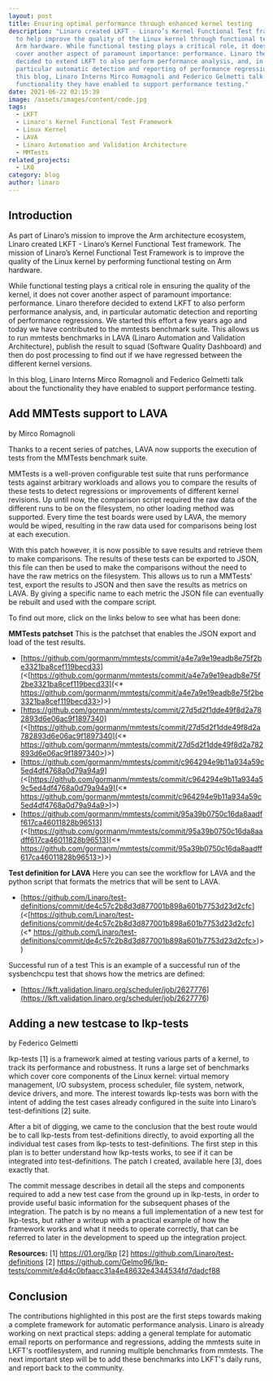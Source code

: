 ```yaml
---
layout: post
title: Ensuring optimal performance through enhanced kernel testing
description: "Linaro created LKFT - Linaro’s Kernel Functional Test framework -
  to help improve the quality of the Linux kernel through functional testing on
  Arm hardware. While functional testing plays a critical role, it does not
  cover another aspect of paramount importance: performance. Linaro therefore
  decided to extend LKFT to also perform performance analysis, and, in
  particular automatic detection and reporting of performance regressions. In
  this blog, Linaro Interns Mirco Romagnoli and Federico Gelmetti talk about the
  functionality they have enabled to support performance testing."
date: 2021-06-22 02:15:39
image: /assets/images/content/code.jpg
tags:
  - LKFT
  - Linaro's Kernel Functional Test Framework
  - Linux Kernel
  - LAVA
  - Linaro Automation and Validation Architecture
  - MMTests
related_projects:
  - LKQ
category: blog
author: linaro
---
```

## Introduction

As part of Linaro’s mission to improve the Arm architecture ecosystem, Linaro created LKFT - Linaro’s Kernel Functional Test framework. The mission of Linaro’s Kernel Functional Test Framework is to improve the quality of the Linux kernel by performing functional testing on Arm hardware. 

While functional testing plays a critical role in ensuring the quality of the kernel, it does not cover another aspect of paramount importance: performance. Linaro therefore decided to extend LKFT to also perform performance analysis, and, in particular automatic detection and reporting of performance regressions. We started this effort a few years ago and today we have contributed to the mmtests benchmark suite. This allows us to run mmtests benchmarks in LAVA (Linaro Automation and Validation Architecture), publish the result to squad (Software Quality Dashboard) and then do post processing to find out if we have regressed between the different kernel versions.

In this blog, Linaro Interns Mirco Romagnoli and Federico Gelmetti talk about the functionality they have enabled to support performance testing. 

## Add MMTests support to LAVA

by Mirco Romagnoli 

Thanks to a recent series of patches, LAVA now supports the execution of tests from the MMTests benchmark suite.

MMTests is a well-proven configurable test suite that runs performance tests against arbitrary workloads and allows you to compare the results of these tests to detect regressions or improvements of different kernel revisions. Up until now, the comparison script required the raw data of the different runs to be on the filesystem, no other loading method was supported. Every time the test boards were used by LAVA, the memory would be wiped, resulting in the raw data used for comparisons being lost at each execution. 

With this patch however, it is now possible to save results and retrieve them to make comparisons. The results of these tests can be exported to JSON, this file can then be used to make the comparisons without the need to have the raw metrics on the filesystem. This allows us to run a MMTests' test, export the results to JSON and then save the results as metrics on LAVA. By giving a specific name to each metric the JSON file can eventually be rebuilt and used with the compare script.

To find out more, click on the links below to see what has been done: 

**MMTests patchset**
This is the patchset that enables the JSON export and load of the test results.

* [https://github.com/gormanm/mmtests/commit/a4e7a9e19eadb8e75f2be3321ba8cef119becd33](<[https://github.com/gormanm/mmtests/commit/a4e7a9e19eadb8e75f2be3321ba8cef119becd33](<* https://github.com/gormanm/mmtests/commit/a4e7a9e19eadb8e75f2be3321ba8cef119becd33>)>)
* [https://github.com/gormanm/mmtests/commit/27d5d2f1dde49f8d2a782893d6e06ac9f1897340](<[https://github.com/gormanm/mmtests/commit/27d5d2f1dde49f8d2a782893d6e06ac9f1897340](<* https://github.com/gormanm/mmtests/commit/27d5d2f1dde49f8d2a782893d6e06ac9f1897340>)>)
* [https://github.com/gormanm/mmtests/commit/c964294e9b11a934a59c5ed4df4768a0d79a94a9](<[https://github.com/gormanm/mmtests/commit/c964294e9b11a934a59c5ed4df4768a0d79a94a9](<* https://github.com/gormanm/mmtests/commit/c964294e9b11a934a59c5ed4df4768a0d79a94a9>)>)
* [https://github.com/gormanm/mmtests/commit/95a39b0750c16da8aadff617ca46011828b96513](<[https://github.com/gormanm/mmtests/commit/95a39b0750c16da8aadff617ca46011828b96513](<* https://github.com/gormanm/mmtests/commit/95a39b0750c16da8aadff617ca46011828b96513>)>)

**Test definition for LAVA**
Here you can see the workflow for LAVA and the python script that formats the metrics that will be sent to LAVA.

* [https://github.com/Linaro/test-definitions/commit/de4c57c2b8d3d877001b898a601b7753d23d2cfc](<[https://github.com/Linaro/test-definitions/commit/de4c57c2b8d3d877001b898a601b7753d23d2cfc](<* https://github.com/Linaro/test-definitions/commit/de4c57c2b8d3d877001b898a601b7753d23d2cfc>)>)

Successful run of a test
This is an example of a successful run of the sysbenchcpu test that shows how the metrics are defined: 

* [https://lkft.validation.linaro.org/scheduler/job/2627776](<https://lkft.validation.linaro.org/scheduler/job/2627776>)

## Adding a new testcase to lkp-tests

by Federico Gelmetti

lkp-tests \[1] is a framework aimed at testing various parts of a kernel, to track its performance and robustness.
It runs a large set of benchmarks which cover core components of the Linux kernel: virtual memory management, I/O subsystem, process scheduler, file system, network, device drivers, and more. The interest towards lkp-tests was born with the intent of adding the test cases already configured in the suite into Linaro’s test-definitions \[2] suite.

After a bit of digging, we came to the conclusion that the best route would be to call lkp-tests from test-definitions directly, to avoid exporting all the individual test cases from lkp-tests to test-definitions.
The first step in this plan is to better understand how lkp-tests works, to see if it can be integrated into test-definitions. The patch I created, available here \[3], does exactly that.

The commit message describes in detail all the steps and components required to add a new test case from the ground up in lkp-tests, in order to provide useful basic information for the subsequent phases of the integration.
The patch is by no means a full implementation of a new test for lkp-tests, but rather a writeup with a practical example of how the framework works and what it needs to operate correctly, that can be referred to later in the development to speed up the integration project.

**Resources:**
\[1] https://01.org/lkp
\[2] https://github.com/Linaro/test-definitions
\[2] https://github.com/Gelmo96/lkp-tests/commit/e4d4c0bfaacc31a4e48632e4344534fd7dadcf88

## Conclusion

The contributions highlighted in this post are the first steps towards making a complete framework for automatic performance analysis. Linaro is already working on next practical steps: adding a general template for automatic email reports on performance and regressions, adding the mmtests suite in LKFT's rootfilesystem, and running multiple benchmarks from mmtests. The next important step will be to add these benchmarks into LKFT's daily runs, and report back to the community.